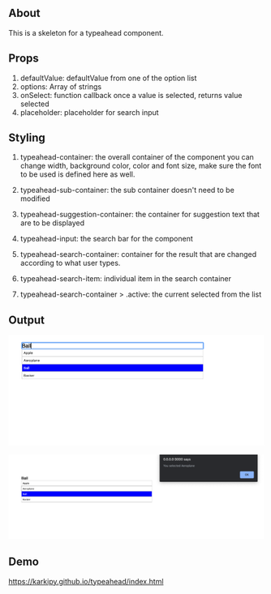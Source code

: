## About

This is a skeleton for a typeahead component.

## Props

1. defaultValue: defaultValue from one of the option list
2. options: Array of strings
3. onSelect: function callback once a value is selected, returns value selected
4. placeholder: placeholder for search input


## Styling

1. typeahead-container: the overall container of the component you can change width, background color, color and font size, make sure the font to be used is defined here as well.

2. typeahead-sub-container: the sub container doesn't need to be modified

3. typeahead-suggestion-container: the container for suggestion text that are to be displayed

4. typeahead-input: the search bar for the component

5. typeahead-search-container: container for the result that are changed according to what user types.

6. typeahead-search-item: individual item in the search container

7. typeahead-search-container > .active: the current selected from the list


## Output

![alt typeahead in use](assets/first.png)

![alt typeahead on select](assets/second.png)


## Demo

https://karkipy.github.io/typeahead/index.html